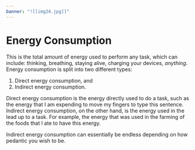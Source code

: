 ```yaml
---
banner: "![[img24.jpg]]"
---
```

# Energy Consumption
This is the total amount of energy used to perform any task, which can include: thinking, breathing, staying alive, charging your devices, *anything*. Energy consumption is split into two different types:
1. Direct energy consumption, and
2. Indirect energy consumption.

Direct energy consumption is the energy directly used to do a task, such as the energy that I am expending to move my fingers to type this sentence. Indirect energy consumption, on the other hand, is the energy used in the lead up to a task. For example, the energy that was used in the farming of the foods that I ate to have this energy. 

Indirect energy consumption can essentially be endless depending on how pedantic you wish to be.
